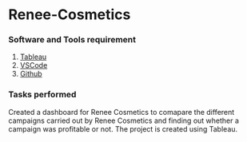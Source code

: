 # Renee-Cosmetics

### Software and Tools requirement

1. [Tableau](https://www.tableau.com/)
2. [VSCode](https://code.visualstudio.com/)
3. [Github](https://github.com/)

### Tasks performed

 Created a dashboard for Renee Cosmetics to comapare the different campaigns carried out by Renee Cosmetics and finding out whether a campaign was profitable or not. The project is created using Tableau.